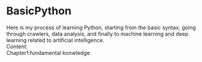 # BasicPython
Here is my process of learning Python, starting from the basic syntax, going through crawlers, data analysis, and finally to machine learning and deep learning related to artificial intelligence.  
Content:  
Chapter1:fundamental konwledge
